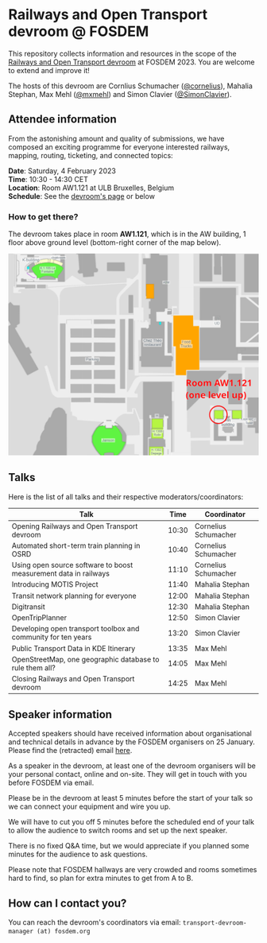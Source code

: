 # Railways and Open Transport devroom @ FOSDEM

This repository collects information and resources in the scope of the [Railways and Open Transport devroom](https://fosdem.org/2023/schedule/track/railways_and_open_transport/) at FOSDEM 2023. You are welcome to extend and improve it!

The hosts of this devroom are Cornlius Schumacher ([@cornelius](https://github.com/cornelius)), Mahalia Stephan, Max Mehl ([@mxmehl](https://github.com/mxmehl)) and Simon Clavier ([@SimonClavier](https://github.com/SimonClavier)).

## Attendee information

From the astonishing amount and quality of submissions, we have composed an exciting programme for everyone interested railways, mapping, routing, ticketing, and connected topics:

**Date**: Saturday, 4 February 2023\
**Time**: 10:30 - 14:30 CET\
**Location**: Room AW1.121 at ULB Bruxelles, Belgium\
**Schedule**: See the [devroom's page](https://fosdem.org/2023/schedule/track/railways_and_open_transport/) or below

### How to get there?

The devroom takes place in room **AW1.121**, which is in the AW building, 1 floor above ground level (bottom-right corner of the map below).

![Map of room AW1.121](map-aw1.121.png "Map of room AW1.121")

## Talks

Here is the list of all talks and their respective moderators/coordinators:

| Talk                                                             | Time  | Coordinator          |
|------------------------------------------------------------------|-------|----------------------|
| Opening Railways and Open Transport devroom                      | 10:30 | Cornelius Schumacher |
| Automated short-term train planning in OSRD                      | 10:40 | Cornelius Schumacher |
| Using open source software to boost measurement data in railways | 11:10 | Cornelius Schumacher |
| Introducing MOTIS Project                                        | 11:40 | Mahalia Stephan      |
| Transit network planning for everyone                            | 12:00 | Mahalia Stephan      |
| Digitransit                                                      | 12:30 | Mahalia Stephan      |
| OpenTripPlanner                                                  | 12:50 | Simon Clavier        |
| Developing open transport toolbox and community for ten years    | 13:20 | Simon Clavier        |
| Public Transport Data in KDE Itinerary                           | 13:35 | Max Mehl             |
| OpenStreetMap, one geographic database to rule them all?         | 14:05 | Max Mehl             |
| Closing Railways and Open Transport devroom                      | 14:25 | Max Mehl             |

## Speaker information

Accepted speakers should have received information about organisational and technical details in advance by the FOSDEM organisers on 25 January. Please find the (retracted) email [here](2023-01-25-fosdem-speaker-info.md).

As a speaker in the devroom, at least one of the devroom organisers will be your personal contact, online and on-site. They will get in touch with you before FOSDEM via email.

Please be in the devroom at least 5 minutes before the start of your talk so we can connect your equipment and wire you up.

We will have to cut you off 5 minutes before the scheduled end of your talk to allow the audience to switch rooms and set up the next speaker.

There is no fixed Q&A time, but we would appreciate if you planned some minutes for the audience to ask questions.

Please note that FOSDEM hallways are very crowded and rooms sometimes hard to find, so plan for extra minutes to get from A to B.

## How can I contact you?

You can reach the devroom's coordinators via email: `transport-devroom-manager (at) fosdem.org`
